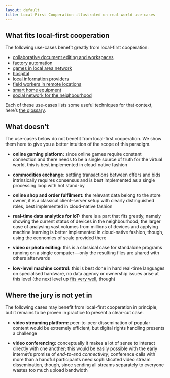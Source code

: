 ```yaml
---
layout: default
title: Local-First Cooperation illustrated on real-world use-cases
---
```


## What fits local-first cooperation

The following use-cases benefit greatly from local-first cooperation:

- [collaborative document editing and workspaces](collaborative-documents.html)
- [factory automation](factory-automation.html)
- [games in local area network](games-in-lan.html)
- [hospital](hospital.html)
- [local information providers](local-information.html)
- [field workers in remote locations](field-workers.html)
- [smart home equipment](smart-home.html)
- [social network for the neighbourhood](social-network.html)

Each of these use-cases lists some useful techniques for that context, here’s [the glossary](glossary.html).

## What doesn’t

The use-cases below do not benefit from local-first cooperation.
We show them here to give you a better intuition of the scope of this paradigm.

- **online gaming platform:** since online games require constant connection and there needs to be a single source of truth for the virtual world, this is best implemented in cloud-native fashion

- **commodities exchange:** settling transactions between offers and bids intrinsically requires consensus and is best implemented as a single processing loop with hot stand-by

- **online shop and order fulfilment:** the relevant data belong to the store owner, it is a classical client–server setup with clearly distinguished roles, best implemented in cloud-native fashion

- **real-time data analytics for IoT:** there is a part that fits greatly, namely showing the current status of devices in the neighbourhood;
  the larger case of analysing vast volumes from millions of devices and applying machine learning is better implemented in cloud-native fashion, though, using the economies of scale provided there

- **video or photo editing:** this is a classical case for standalone programs running on a single computer — only the resulting files are shared with others afterwards

- **low-level machine control:** this is best done in hard real-time languages on specialised hardware, no data agency or ownership issues arise at this level (the next level up [fits very well](factory-automation.html), though)

## Where the jury is not yet in

The following cases may benefit from local-first cooperation in principle, but it remains to be proven in practice to present a clear-cut case.

- **video streaming platform:** peer-to-peer dissemination of popular content would be extremely efficient, but digital rights handling presents a challenge

- **video conferencing:** conceptually it makes a lot of sense to interact directly with one another;
  this would be easily possible with the early internet’s promise of _end-to-end connectivity_;
  conference calls with more than a handful participants need sophisticated video stream dissemination, though, since sending all streams separately to everyone wastes too much upload bandwidth
